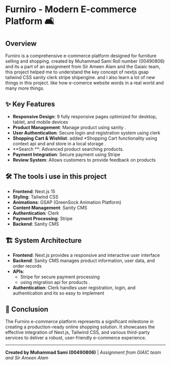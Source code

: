 # Furniro - Modern E-commerce Platform 🛋️

## Overview


Furniro is a comprehensive e-commerce platform designed for furniture selling and shopping. 
created by Muhammad Sami Roll number (00490806) 
and its a part of an assignment from Sir Ameen Alam and the Gaiaic team, this project helped me to understand the key concept of nextjs gsap tailwind CSS sanity clerk stripe shipengine.
and i also learn a lot of new things in this project. like how e-comerce website words in a real world and many more things. 

## ✨ Key Features

- **Responsive Design**: 9 fully responsive pages optimized for desktop, tablet, and mobile devices
- **Product Management**: Manage product using sanity .
- **User Authentication**: Secure login and registration system using clerk
- **Shopping Cart & Wishlist**: added *Shopping Cart functionality using context api and and store in a local storage .
- **Search **: Advanced product searching products.
- **Payment Integration**: Secure payment using Stripe 
- **Review System**: Allows customers to provide feedback on products


## 🛠️ The tools i use in this project

- **Frontend**: Next.js 15
- **Styling**: Tailwind CSS
- **Animations**: GSAP (GreenSock Animation Platform)
- **Content Management**: Sanity CMS
- **Authentication**: Clerk
- **Payment Processing**: Stripe
- **Backend**: Sanity CMS

## 🏗️ System Architecture


- **Frontend**: Next.js provides a responsive and interactive user interface
- **Backend**: Sanity CMS manages product information, user data, and order records
- **APIs**: 
  - Stripe for secure payment processing
  - using migration api for products .
- **Authentication**: Clerk handles user registration, login, and authentication and its so easy to implement  

## 🎯 Conclusion

The Furniro e-commerce platform represents a significant milestone in creating a production-ready online shopping solution.
It showcases the effective integration of Next.js, Tailwind CSS, and various third-party services to deliver a robust, user-friendly e-commerce experience.

---

**Created  by Muhammad Sami (00490806)** | *Assignment from GIAIC team and Sir Ameen Alam*
